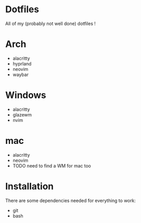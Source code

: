 # Dotfiles

All of my (probably not well done) dotfiles !

# Arch
- alacritty
- hyprland
- neovim
- waybar

# Windows
- alacritty
- glazewm
- nvim

# mac
- alacritty
- neovim
-  TODO need to find a WM for mac too

# Installation

There are some dependencies needed for everything to work:

- git
- bash


